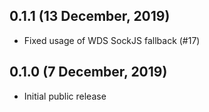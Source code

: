 ## 0.1.1 (13 December, 2019)

- Fixed usage of WDS SockJS fallback (#17)

## 0.1.0 (7 December, 2019)

- Initial public release

